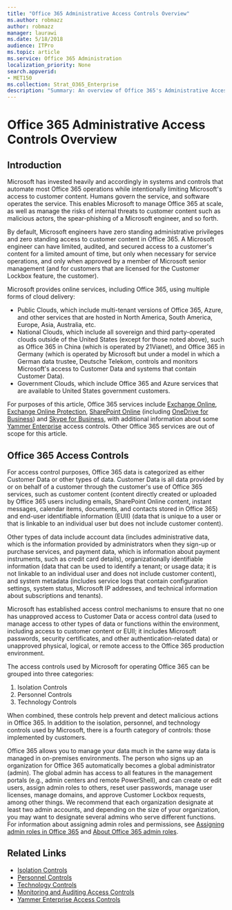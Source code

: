 ```yaml
---
title: "Office 365 Administrative Access Controls Overview"
ms.author: robmazz
author: robmazz
manager: laurawi
ms.date: 5/18/2018
audience: ITPro
ms.topic: article
ms.service: Office 365 Administration
localization_priority: None
search.appverid:
- MET150
ms.collection: Strat_O365_Enterprise
description: "Summary: An overview of Office 365's Administrative Access Controls and data categorization."
---
```


# Office 365 Administrative Access Controls Overview 

## Introduction
Microsoft has invested heavily and accordingly in systems and controls that automate most Office 365 operations while intentionally limiting Microsoft's access to customer content. Humans govern the service, and software operates the service. This enables Microsoft to manage Office 365 at scale, as well as manage the risks of internal threats to customer content such as malicious actors, the spear-phishing of a Microsoft engineer, and so forth.

By default, Microsoft engineers have zero standing administrative privileges and zero standing access to customer content in Office 365. A Microsoft engineer can have limited, audited, and secured access to a customer's content for a limited amount of time, but only when necessary for service operations, and only when approved by a member of Microsoft senior management (and for customers that are licensed for the Customer Lockbox feature, the customer).

Microsoft provides online services, including Office 365, using multiple forms of cloud delivery:

- Public Clouds, which include multi-tenant versions of Office 365, Azure, and other services that are hosted in North America, South America, Europe, Asia, Australia, etc.
- National Clouds, which include all sovereign and third party-operated clouds outside of the United States (except for those noted above), such as Office 365 in China (which is operated by 21Vianet), and Office 365 in Germany (which is operated by Microsoft but under a model in which a German data trustee, Deutsche Telekom, controls and monitors Microsoft's access to Customer Data and systems that contain Customer Data).
- Government Clouds, which include Office 365 and Azure services that are available to United States government customers.

For purposes of this article, Office 365 services include [Exchange Online](https://technet.microsoft.com/en-us/library/exchange-online-service-description.aspx), [Exchange Online Protection](https://technet.microsoft.com/en-us/library/exchange-online-protection-service-description.aspx), [SharePoint Online](https://technet.microsoft.com/en-us/library/sharepoint-online-service-description.aspx) (including [OneDrive for Business](https://technet.microsoft.com/en-us/library/onedrive-for-business-service-description.aspx)) and [Skype for Business](https://technet.microsoft.com/en-us/library/skype-for-business-online-service-description.aspx), with additional information about some [Yammer Enterprise](https://technet.microsoft.com/en-us/library/yammer-service-description.aspx) access controls. Other Office 365 services are out of scope for this article.

## Office 365 Access Controls
For access control purposes, Office 365 data is categorized as either Customer Data or other types of data. Customer Data is all data provided by or on behalf of a customer through the customer's use of Office 365 services, such as customer content (content directly created or uploaded by Office 365 users including emails, SharePoint Online content, instant messages, calendar items, documents, and contacts stored in Office 365) and end-user identifiable information (EUII) (data that is unique to a user or that is linkable to an individual user but does not include customer content). 

Other types of data include account data (includes administrative data, which is the information provided by administrators when they sign-up or purchase services, and payment data, which is information about payment instruments, such as credit card details), organizationally identifiable information (data that can be used to identify a tenant; or usage data; it is not linkable to an individual user and does not include customer content), and system metadata (includes service logs that contain configuration settings, system status, Microsoft IP addresses, and technical information about subscriptions and tenants).

Microsoft has established access control mechanisms to ensure that no one has unapproved access to Customer Data or access control data (used to manage access to other types of data or functions within the environment, including access to customer content or EUII; it includes Microsoft passwords, security certificates, and other authentication-related data) or unapproved physical, logical, or remote access to the Office 365 production environment.

The access controls used by Microsoft for operating Office 365 can be grouped into three categories:
1.	Isolation Controls
2.	Personnel Controls
3.	Technology Controls

When combined, these controls help prevent and detect malicious actions in Office 365. In addition to the isolation, personnel, and technology controls used by Microsoft, there is a fourth category of controls: those implemented by customers.

Office 365 allows you to manage your data much in the same way data is managed in on-premises environments. The person who signs up an organization for Office 365 automatically becomes a global administrator (admin). The global admin has access to all features in the management portals (e.g., admin centers and remote PowerShell), and can create or edit users, assign admin roles to others, reset user passwords, manage user licenses, manage domains, and approve Customer Lockbox requests, among other things. We recommend that each organization designate at least two admin accounts, and depending on the size of your organization, you may want to designate several admins who serve different functions. For information about assigning admin roles and permissions, see [Assigning admin roles in Office 365](https://support.office.com/article/Assigning-admin-roles-in-Office-365-eac4d046-1afd-4f1a-85fc-8219c79e1504) and [About Office 365 admin roles](https://support.office.com/article/Permissions-in-Office-365-DA585EEA-F576-4F55-A1E0-87090B6AAA9D).


## Related Links

- [Isolation Controls](/office365/enterprise/office-365-isolation-controls)
- [Personnel Controls](/office365/enterprise/office-365-personnel-controls)
- [Technology Controls](/office365/enterprise/office-365-technology-controls)
- [Monitoring and Auditing Access Controls](/office365/enterprise/office-365-monitoring-and-auditing-access-controls)
- [Yammer Enterprise Access Controls](/office365/enterprise/office-365-yammer-enterprise-access-controls)